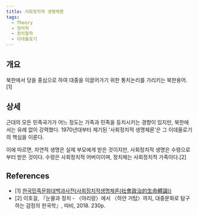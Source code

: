 ```yaml
---
title: 사회정치적 생명체론
tags:
  - Theory
  - 정치학
  - 정치철학
  - 이데올로기
---
```


## 개요
북한에서 당을 중심으로 하여 대중을 이끌어가기 위한 통치논리를 가리키는 북한용어.[1]

## 상세
근대의 모든 민족국가가 어느 정도는 가족과 민족을 등치시키는 경향이 있지만, 북한에서는 유례 없이 강력했다. 1970년대부터 제기된 '사회정치적 생명체론'은 그 이데올로기의 핵심을 이룬다.

이에 따르면, 자연적 생명은 실제 부모에게 받은 것이지만, 사회정치적 생명은 수령으로부터 받은 것이다. 수령은 사회정치적 어버이이며, 정치체는 사회정치적 가족이다.[2]

## References
- [1] [한국민족문화대백과사전(사회정치적생명체론(社會政治的生命體論))](http://encykorea.aks.ac.kr/Contents/Item/E0026144)
- [2] 이호걸, 『눈물과 정치 - 〈아리랑〉에서 〈하얀 거탑〉까지, 대중문화로 탐구하는 감정의 한국학』, 따비, 2018. 230p.